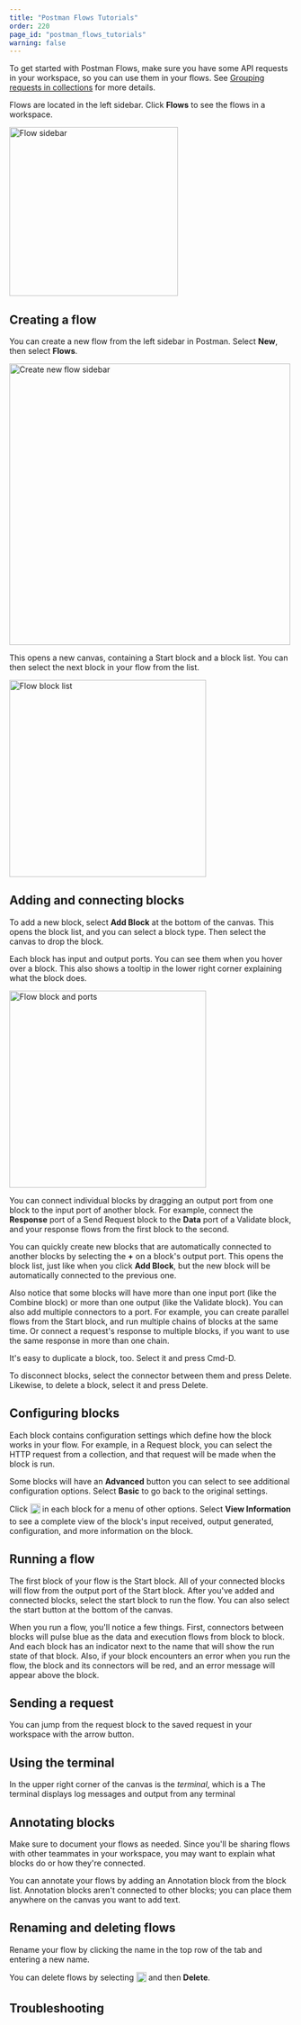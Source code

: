 ```yaml
---
title: "Postman Flows Tutorials"
order: 220
page_id: "postman_flows_tutorials"
warning: false
---
```


To get started with Postman Flows, make sure you have some API requests in your workspace, so you can use them in your flows. See [Grouping requests in collections]("/docs/sending-requests/intro-to-collections/") for more details.

Flows are located in the left sidebar. Click **Flows** to see the flows in a workspace.

<img alt="Flow sidebar" src="https://assets.postman.com/postman-docs/flows/flows-left-sidebar.jpg" width="300px"/>

## Creating a flow

You can create a new flow from the left sidebar in Postman. Select __New__, then select **Flows**.

<img alt="Create new flow sidebar" src="https://assets.postman.com/postman-docs/flows/create-new-flow-sidebar.jpg" width="500px"/>

This opens a new canvas, containing a Start block and a block list. You can then select the next block in your flow from the list.

<img alt="Flow block list" src="https://assets.postman.com/postman-docs/flows/flow-block-list.jpg" width="350px"/>

## Adding and connecting blocks

To add a new block, select **Add Block** at the bottom of the canvas. This opens the block list, and you can select a block type. Then select the canvas to drop the block.

Each block has input and output ports. You can see them when you hover over a block. This also shows a tooltip in the lower right corner explaining what the block does.

<img alt="Flow block and ports" src="https://assets.postman.com/postman-docs/flows/flow-block-ports.jpg" width="350px"/>

You can connect individual blocks by dragging an output port from one block to the input port of another block. For example, connect the **Response** port of a Send Request block to the **Data** port of a Validate block, and your response flows from the first block to the second.

You can quickly create new blocks that are automatically connected to another blocks by selecting the **+** on a block's output port. This opens the block list, just like when you click **Add Block**, but the new block will be automatically connected to the previous one.

Also notice that some blocks will have more than one input port (like the Combine block) or more than one output (like the Validate block). You can also add multiple connectors to a port. For example, you can create parallel flows from the Start block, and run multiple chains of blocks at the same time. Or connect a request's response to multiple blocks, if you want to use the same response in more than one chain.

It's easy to duplicate a block, too. Select it and press Cmd-D.

To disconnect blocks, select the connector between them and press Delete. Likewise, to delete a block, select it and press Delete.

<!--TODO gif? -->

## Configuring blocks

Each block contains configuration settings which define how the block works in your flow. For example, in a Request block, you can select the HTTP request from a collection, and that request will be made when the block is run.

Some blocks will have an **Advanced** button you can select to see additional configuration options. Select **Basic** to go back to the original settings.

Click <img alt="Three dots icon" src="https://assets.postman.com/postman-docs/icon-three-dots-v9.jpg" width="18px" style="vertical-align:middle;margin-bottom:5px"> in each block for a menu of other options. Select **View Information** to see a complete view of the block's input received, output generated, configuration, and more information on the block.

## Running a flow

The first block of your flow is the Start block. All of your connected blocks will flow from the output port of the Start block. After you've added and connected blocks, select the start block to run the flow. You can also select the start button at the bottom of the canvas.

When you run a flow, you'll notice a few things. First, connectors between blocks will pulse blue as the data and execution flows from block to block. And each block has an indicator next to the name that will show the run state of that block. Also, if your block encounters an error when you run the flow, the block and its connectors will be red, and an error message will appear above the block.

## Sending a request

You can jump from the request block to the saved request in your workspace with the arrow button.

<!-- TODO: explain -->

## Using the terminal

In the upper right corner of the canvas is the _terminal_, which is a The terminal displays log messages and output from any terminal

<!-- TODO:

explain

In the upper right

-->

## Annotating blocks

Make sure to document your flows as needed. Since you'll be sharing flows with other teammates in your workspace, you may want to explain what blocks do or how they're connected.

You can annotate your flows by adding an Annotation block from the block list. Annotation blocks aren't connected to other blocks; you can place them anywhere on the canvas you want to add text.

## Renaming and deleting flows

Rename your flow by clicking the name in the top row of the tab and entering a new name.

You can delete flows by selecting <img alt="Three dots icon" src="https://assets.postman.com/postman-docs/icon-three-dots-v9.jpg" width="18px" style="vertical-align:middle;margin-bottom:5px"> and then **Delete**.

<!--TODO: these may all be v1.1
## Passing data between requests

## Conditions

## Parallel requests

## For-each loops
-->

## Troubleshooting

<!-- TODO: lede
- console
- test your requests separately outside the flow
- check postman agent
-->
